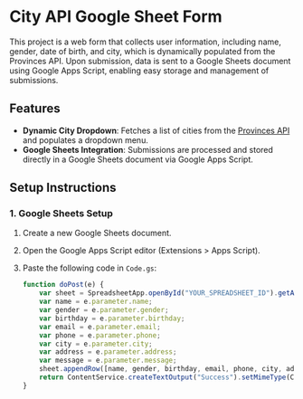 # City API Google Sheet Form

This project is a web form that collects user information, including name, gender, date of birth, and city, which is dynamically populated from the Provinces API. Upon submission, data is sent to a Google Sheets document using Google Apps Script, enabling easy storage and management of submissions.

## Features

- **Dynamic City Dropdown**: Fetches a list of cities from the [Provinces API](https://provinces.open-api.vn/) and populates a dropdown menu.
- **Google Sheets Integration**: Submissions are processed and stored directly in a Google Sheets document via Google Apps Script.

## Setup Instructions

### 1. Google Sheets Setup

1. Create a new Google Sheets document.
2. Open the Google Apps Script editor (Extensions > Apps Script).
3. Paste the following code in `Code.gs`:

   ```javascript
   function doPost(e) {
       var sheet = SpreadsheetApp.openById("YOUR_SPREADSHEET_ID").getActiveSheet();
       var name = e.parameter.name;
       var gender = e.parameter.gender;
       var birthday = e.parameter.birthday;
       var email = e.parameter.email;
       var phone = e.parameter.phone;
       var city = e.parameter.city;
       var address = e.parameter.address;
       var message = e.parameter.message;
       sheet.appendRow([name, gender, birthday, email, phone, city, address, message]);
       return ContentService.createTextOutput("Success").setMimeType(ContentService.MimeType.TEXT);
   }
